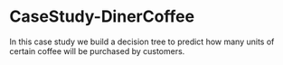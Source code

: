 # CaseStudy-DinerCoffee

In this case study we build a decision tree to predict how many units of certain coffee will be purchased by customers.
